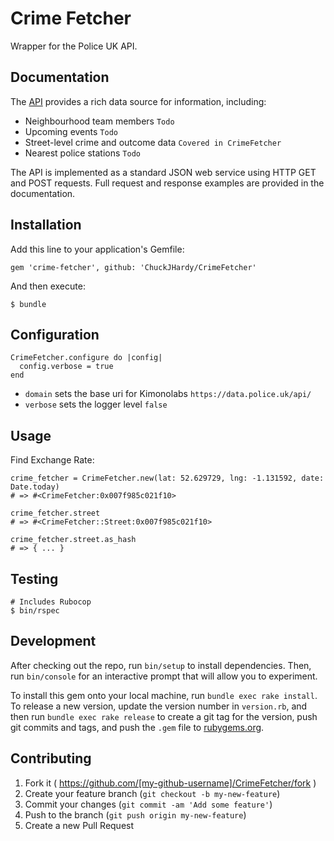 # Crime Fetcher

Wrapper for the Police UK API.

## Documentation

The [API](https://data.police.uk/docs/) provides a rich data source for information, including:

* Neighbourhood team members `Todo`
* Upcoming events `Todo`
* Street-level crime and outcome data `Covered in CrimeFetcher`
* Nearest police stations `Todo`

The API is implemented as a standard JSON web service using HTTP GET and POST requests. Full request and response examples are provided in the documentation.

## Installation

Add this line to your application's Gemfile:

    gem 'crime-fetcher', github: 'ChuckJHardy/CrimeFetcher'

And then execute:

    $ bundle

## Configuration

    CrimeFetcher.configure do |config|
      config.verbose = true
    end

* `domain` sets the base uri for Kimonolabs `https://data.police.uk/api/`
* `verbose` sets the logger level `false`

## Usage

Find Exchange Rate:

    crime_fetcher = CrimeFetcher.new(lat: 52.629729, lng: -1.131592, date: Date.today)
    # => #<CrimeFetcher:0x007f985c021f10>

    crime_fetcher.street
    # => #<CrimeFetcher::Street:0x007f985c021f10>

    crime_fetcher.street.as_hash
    # => { ... }

## Testing

    # Includes Rubocop
    $ bin/rspec

## Development

After checking out the repo, run `bin/setup` to install dependencies. Then, run `bin/console` for an interactive prompt that will allow you to experiment.

To install this gem onto your local machine, run `bundle exec rake install`. To release a new version, update the version number in `version.rb`, and then run `bundle exec rake release` to create a git tag for the version, push git commits and tags, and push the `.gem` file to [rubygems.org](https://rubygems.org).

## Contributing

1. Fork it ( https://github.com/[my-github-username]/CrimeFetcher/fork )
2. Create your feature branch (`git checkout -b my-new-feature`)
3. Commit your changes (`git commit -am 'Add some feature'`)
4. Push to the branch (`git push origin my-new-feature`)
5. Create a new Pull Request
